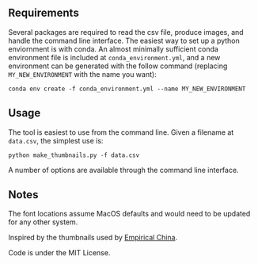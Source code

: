 ## Requirements

Several packages are required to read the csv file, produce images, and handle the command line interface. The easiest way to set up a python enviornment is with conda. An almost minimally sufficient conda environment file is included at `conda_environment.yml`, and a new environment can be generated with the follow command (replacing `MY_NEW_ENVIRONMENT` with the name you want):

```
conda env create -f conda_environment.yml --name MY_NEW_ENVIRONMENT
```

## Usage

The tool is easiest to use from the command line. 
Given a filename at `data.csv`, the simplest use is:
```
python make_thumbnails.py -f data.csv
```
A number of options are available through the command line interface.

## Notes

The font locations assume MacOS defaults and would need to be updated for any other system.

Inspired by the thumbnails used by [Empirical China](https://github.com/empiricalchina).

Code is under the MIT License.
